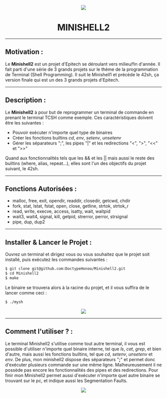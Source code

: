 <p align="center">
  <img src="https://user-images.githubusercontent.com/91092610/173183424-3797c756-5d1d-47cd-8019-04b8e2c1f07f.png" />
</p>
<h1 align="center">
   MINISHELL2
</h1>

---

## Motivation : 

Le **Minishell2** est un projet d'Epitech se déroulant vers milieu/fin d'année. Il fait parti d'une série de 3 grands projets sur le thème de la programmation de Terminal (Shell Programming). Il suit le Minishell1 et précède le 42sh, ça version finale qui est un des 3 grands projets d'Epitech.

---

## Description :

Le **Minishell2** à pour but de reprogrammer un terminal de commande en prenant le terminal TCSH comme exemple.
Ces caractéristiques doivent être les suivantes : 
- Pouvoir exécuter n'importe quel type de binaires
- Créer les fonctions builtins *cd*, *env*, *setenv*, *unsetenv*
- Gérer les séparateurs ";", les pipes "|" et les redirections "<", ">", "<<" et ">>"

Quand aux fonctionnalités tels que les && et les || mais aussi le reste des builtins (where, alias, repeat...), elles sont l'un des objectifs du projet suivant, le 42sh.

---

## Fonctions Autorisées : 

- malloc, free, exit, opendir, readdir, closedir, getcwd, chdir
- fork, stat, lstat, fstat, open, close, getline, strtok, strtok_r
- read, write, execve, access, isatty, wait, waitpid
- wait3, wait4, signal, kill, getpid, strerror, perror, strsignal
- pipe, dup, dup2

---

## Installer & Lancer le Projet :

Ouvrez un terminal et dirigez vous ou vous souhaitez que le projet soit installé, puis exécutez les commandes suivantes : 
```bash
$ git clone git@github.com:DoctypeHonoo/Minishell2.git
$ cd Minishell2
$ make
```
Le binaire se trouvera alors à la racine du projet, et il vous suffira de le lancer comme ceci : 
```bash
$ ./mysh
```
<p align="center">
  <img src="https://user-images.githubusercontent.com/91092610/174324257-643359eb-7f57-478c-85c6-128e540f568f.png">
</p>

---

## Comment l'utiliser ? : 

Le terminal Minishell2 s'utilise comme tout autre terminal, il vous est possible d'utiliser n'importe quel binaire interne, tel que *ls*, *cat*, *grep*, et bien d'autre, mais aussi les fonctions builtins, tel que *cd*, *setenv*, *unsetenv* et *env*. De plus, mon minishell2 dispose des séparateurs "**;**" et permet donc d'exécuter plusieurs commande sur une même ligne. Malheureusement il ne possède pas encore les fonctionnalités des pipes et des redirections. Pour finir mon Minishell2 permet aussi d'exécuter n'importe quel autre binaire se trouvant sur le pc, et indique aussi les Segmentation Faults.

<p align="center">
  <img src="https://user-images.githubusercontent.com/91092610/174324680-877675c7-df21-46e5-bc8a-01379c644ab8.png">
</p>
